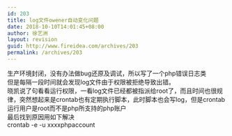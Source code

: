 ```yaml
---
id: 203
title: log文件owener自动变化问题
date: 2018-10-10T14:01:45+08:00
author: 徐艺洲
layout: revision
guid: http://www.fireidea.com/archives/203
permalink: /archives/203
---
```

<div id="sina_keyword_ad_area2" class="articalContent   ">
  生产环境封闭，没有办法做bug还原及调试，所以写了一个php错误日志类<br />但是每隔一段时间就会发现log文件由于权限被拒绝导致出错。<br />晓凯说了句看看运行权限，一看log文件已经都被指派给root了，而且时间也很规律，突然想起来是crontab也有定期执行脚本，此时脚本也会写log，但是crontab运行用户是root而不是php所支持的php账户<br />最后找到原因用如下解决<br />crontab -e -u xxxxphpaccount</p>